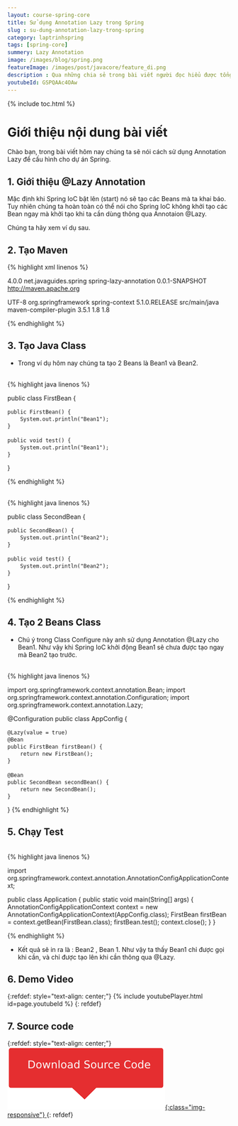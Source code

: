 ```yaml
---
layout: course-spring-core
title: Sử dụng Annotation Lazy trong Spring
slug : su-dung-annotation-lazy-trong-spring
category: laptrinhspring
tags: [spring-core]
summery: Lazy Annotation
image: /images/blog/spring.png
featureImage: /images/post/javacore/feature_di.png
description : Qua những chia sẻ trong bài viết người đọc hiểu được tổng quan về @Lazy Annotation, một thành phần trong Spring Core Framework. Bên cạnh đó biết được khi nào nên dùng Annotation @Lazy trong lập trình Spring. Trong những chia sẻ tiếp theo của bài viết sẽ hướng dẫn người đọc thao tác để tạo Maven, Java Class, 2 Beans Class cũng như chạy Test trong lập trình Spring. Kèm theo trong những chia sẻ đó là các ví dụ minh hoạ cụ thể từng cú pháp để thực hiện.
youtubeId: GSPQAAc4OAw
---
```


{% include toc.html %}

# **Giới thiệu nội dung bài viết**

Chào bạn, trong bài viết hôm nay chúng ta sẽ nói cách sử dụng Annotation Lazy để cấu hình cho dự án Spring.
 

## **1. Giới thiệu @Lazy Annotation**

Mặc định khi Spring IoC bật lên (start) nó sẽ tạo các Beans mà ta khai báo. Tuy nhiên chúng ta hoàn toàn có thể nói cho Spring IoC không khởi tạo các Bean ngay mà khởi tạo khi ta cần dùng thông qua Annotaion @Lazy.

Chúng ta hãy xem ví dụ sau.


## **2. Tạo Maven**


{% highlight xml linenos %}

<project xmlns="http://maven.apache.org/POM/4.0.0"
 xmlns:xsi="http://www.w3.org/2001/XMLSchema-instance"
 xsi:schemaLocation="http://maven.apache.org/POM/4.0.0 http://maven.apache.org/xsd/maven-4.0.0.xsd">
 <modelVersion>4.0.0</modelVersion>
 <groupId>net.javaguides.spring</groupId>
 <artifactId>spring-lazy-annotation</artifactId>
 <version>0.0.1-SNAPSHOT</version>
 <url>http://maven.apache.org</url>

 <properties>
  <project.build.sourceEncoding>UTF-8</project.build.sourceEncoding>
 </properties>

 <dependencies>
  <!-- https://mvnrepository.com/artifact/org.springframework/spring-context -->
  <dependency>
   <groupId>org.springframework</groupId>
   <artifactId>spring-context</artifactId>
   <version>5.1.0.RELEASE</version>
  </dependency>

 </dependencies>
 <build>
  <sourceDirectory>src/main/java</sourceDirectory>
  <plugins>
   <plugin>
    <artifactId>maven-compiler-plugin</artifactId>
    <version>3.5.1</version>
    <configuration>
     <source>1.8</source>
     <target>1.8</target>
    </configuration>
   </plugin>
  </plugins>
 </build>
</project>

{% endhighlight %}

## **3. Tạo Java Class**

- Trong ví dụ hôm nay chúng ta tạo 2 Beans là Bean1 và Bean2.
<br>
{% highlight java linenos %}

public class FirstBean {

    public FirstBean() {
        System.out.println("Bean1");
    }

    public void test() {
        System.out.println("Bean1");
    }
}

{% endhighlight %}

<br>
{% highlight java linenos %}

public class SecondBean {

    public SecondBean() {
        System.out.println("Bean2");
    }

    public void test() {
        System.out.println("Bean2");
    }
}

{% endhighlight %}


## **4. Tạo 2 Beans Class**

- Chú ý trong Class Configure này anh sử dụng Annotation @Lazy cho Bean1. Như vậy khi Spring IoC khởi động Bean1 sẽ chưa được tạo ngay mà Bean2 tạo trước.

<br>
{% highlight java linenos %}

import org.springframework.context.annotation.Bean;
import org.springframework.context.annotation.Configuration;
import org.springframework.context.annotation.Lazy;

@Configuration
public class AppConfig {

    @Lazy(value = true)
    @Bean
    public FirstBean firstBean() {
        return new FirstBean();
    }

    @Bean
    public SecondBean secondBean() {
        return new SecondBean();
    }
}
{% endhighlight %}

## **5. Chạy Test**

<br>
{% highlight java linenos %}

import org.springframework.context.annotation.AnnotationConfigApplicationContext;

public class Application {
    public static void main(String[] args) {
        AnnotationConfigApplicationContext context = new AnnotationConfigApplicationContext(AppConfig.class);
        FirstBean firstBean = context.getBean(FirstBean.class);
        firstBean.test();
        context.close();
    }
}

{% endhighlight %}

- Kết quả sẽ in ra là :  Bean2 , Bean 1.
Như vậy ta thấy Bean1 chỉ được gọi khi cần, và chỉ được tạo lên khi cần thông qua @Lazy.

## **6. Demo Video**

{:refdef: style="text-align: center;"}
{% include youtubePlayer.html id=page.youtubeId %}
{: refdef}

## **7. Source code**

{:refdef: style="text-align: center;"}
<a href="https://github.com/levunguyen/Configure-annotation" target="_blank"> ![Sourcecode ](/images/icon/githubsource.png){:class="img-responsive"} </a>
{: refdef}






